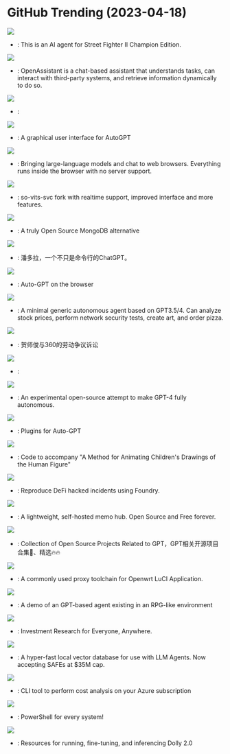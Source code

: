 # GitHub Trending (2023-04-18)

![](https://img.shields.io/badge/Python-New%20815-green?style=flat-square&logo=appveyor)
- [](https://github.comundefined): This is an AI agent for Street Fighter II Champion Edition.

![](https://img.shields.io/badge/Python-New%201-green?style=flat-square&logo=appveyor)
- [](https://github.comundefined): OpenAssistant is a chat-based assistant that understands tasks, can interact with third-party systems, and retrieve information dynamically to do so.

![](https://img.shields.io/badge/Python-New%2068-green?style=flat-square&logo=appveyor)
- [](https://github.comundefined): 

![](https://img.shields.io/badge/JavaScript-New%20199-green?style=flat-square&logo=appveyor)
- [](https://github.comundefined): A graphical user interface for AutoGPT

![](https://img.shields.io/badge/Python-New%20950-green?style=flat-square&logo=appveyor)
- [](https://github.comundefined): Bringing large-language models and chat to web browsers. Everything runs inside the browser with no server support.

![](https://img.shields.io/badge/Python-New%2073-green?style=flat-square&logo=appveyor)
- [](https://github.comundefined): so-vits-svc fork with realtime support, improved interface and more features.

![](https://img.shields.io/badge/Go-New%2061-green?style=flat-square&logo=appveyor)
- [](https://github.comundefined): A truly Open Source MongoDB alternative

![](https://img.shields.io/badge/Python-New%2084-green?style=flat-square&logo=appveyor)
- [](https://github.comundefined): 潘多拉，一个不只是命令行的ChatGPT。

![](https://img.shields.io/badge/TypeScript-New%20138-green?style=flat-square&logo=appveyor)
- [](https://github.comundefined): Auto-GPT on the browser

![](https://img.shields.io/badge/Python-New%20315-green?style=flat-square&logo=appveyor)
- [](https://github.comundefined): A minimal generic autonomous agent based on GPT3.5/4. Can analyze stock prices, perform network security tests, create art, and order pizza.

![](https://img.shields.io/badge/none-New%20441-green?style=flat-square&logo=appveyor)
- [](https://github.comundefined): 贺师俊与360的劳动争议诉讼

![](https://img.shields.io/badge/Python-New%2081-green?style=flat-square&logo=appveyor)
- [](https://github.comundefined): 

![](https://img.shields.io/badge/Python-New%206-green?style=flat-square&logo=appveyor)
- [](https://github.comundefined): An experimental open-source attempt to make GPT-4 fully autonomous.

![](https://img.shields.io/badge/none-New%20126-green?style=flat-square&logo=appveyor)
- [](https://github.comundefined): Plugins for Auto-GPT

![](https://img.shields.io/badge/Python-New%20596-green?style=flat-square&logo=appveyor)
- [](https://github.comundefined): Code to accompany "A Method for Animating Children's Drawings of the Human Figure"

![](https://img.shields.io/badge/Solidity-New%2047-green?style=flat-square&logo=appveyor)
- [](https://github.comundefined): Reproduce DeFi hacked incidents using Foundry.

![](https://img.shields.io/badge/TypeScript-New%2071-green?style=flat-square&logo=appveyor)
- [](https://github.comundefined): A lightweight, self-hosted memo hub. Open Source and Free forever.

![](https://img.shields.io/badge/Python-New%20348-green?style=flat-square&logo=appveyor)
- [](https://github.comundefined): Collection of Open Source Projects Related to GPT，GPT相关开源项目合集🚀、精选🔥🔥

![](https://img.shields.io/badge/C-New%2066-green?style=flat-square&logo=appveyor)
- [](https://github.comundefined): A commonly used proxy toolchain for Openwrt LuCI Application.

![](https://img.shields.io/badge/JavaScript-New%2028-green?style=flat-square&logo=appveyor)
- [](https://github.comundefined): A demo of an GPT-based agent existing in an RPG-like environment

![](https://img.shields.io/badge/Python-New%20119-green?style=flat-square&logo=appveyor)
- [](https://github.comundefined): Investment Research for Everyone, Anywhere.

![](https://img.shields.io/badge/Python-New%20113-green?style=flat-square&logo=appveyor)
- [](https://github.comundefined): A hyper-fast local vector database for use with LLM Agents. Now accepting SAFEs at $35M cap.

![](https://img.shields.io/badge/C%23-New%2029-green?style=flat-square&logo=appveyor)
- [](https://github.comundefined): CLI tool to perform cost analysis on your Azure subscription

![](https://img.shields.io/badge/C%23-New%2090-green?style=flat-square&logo=appveyor)
- [](https://github.comundefined): PowerShell for every system!

![](https://img.shields.io/badge/Jupyter%20Notebook-New%2013-green?style=flat-square&logo=appveyor)
- [](https://github.comundefined): Resources for running, fine-tuning, and inferencing Dolly 2.0

